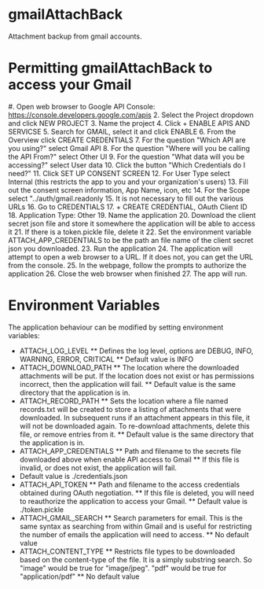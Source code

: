 # gmailAttachBack
Attachment backup from gmail accounts.

# Permitting gmailAttachBack to access your Gmail
#. Open web browser to Google API Console: https://console.developers.google.com/apis
2. Select the Project dropdown and click NEW PROJECT
3. Name the project
4. Click + ENABLE APIS AND SERVICSE
5. Search for GMAIL, select it and click ENABLE
6. From the Overview click CREATE CREDENTIALS
7. For the question "Which API are you using?" select Gmail API
8. For the question "Where will you be calling the API From?" select Other UI
9. For the question "What data will you be accessing?" select User data
10. Click the button "Which Credentials do I need?"
11. Click SET UP CONSENT SCREEN
12. For User Type select Internal (this restricts the app to you and your organization's users)
13. Fill out the consent screen information, App Name, icon, etc
14. For the Scope select "../auth/gmail.readonly
15. It is not necessary to fill out the various URLs
16. Go to CREDENTIALS
17. + CREATE CREDENTIAL, OAuth Client ID
18. Application Type: Other
19. Name the application
20. Download the client secret json file and store it somewhere the application will be able to access it
21. If there is a token.pickle file, delete it
22. Set the environment variable ATTACH_APP_CREDENTIALS to be the path an file name of the client secret json you downloaded.
23. Run the application
24. The application will attempt to open a web browser to a URL. If it does not, you can get the URL from the console.
25. In the webpage, follow the prompts to authorize the application
26. Close the web browser when finished
27. The app will run.

# Environment Variables
The application behaviour can be modified by setting environment variables:
* ATTACH_LOG_LEVEL
** Defines the log level, options are DEBUG, INFO, WARNING, ERROR, CRITICAL
** Default value is INFO
* ATTACH_DOWNLOAD_PATH
** The location where the downloaded attachments will be put. If the location does not exist or has permissions incorrect, then the application will fail.
** Default value is the same directory that the application is in.
* ATTACH_RECORD_PATH
** Sets the location where a file named records.txt will be created to store a listing of attachments that were downloaded. In subsequent runs if an attachment appears in this file, it will not be downloaded again. To re-download attachments, delete this file, or remove entries from it.
** Default value is the same directory that the application is in.
* ATTACH_APP_CREDENTIALS
** Path and filename to the secrets file downloaded above when enable API access to Gmail
** If this file is invalid, or does not exist, the application will fail.
* Default value is ./credentials.json
* ATTACH_API_TOKEN
** Path and filename to the access credentials obtained during OAuth negotiation.
** If this file is deleted, you will need to reauthorize the application to access your Gmail.
** Default value is ./token.pickle
* ATTACH_GMAIL_SEARCH
** Search parameters for email. This is the same syntax as searching from within Gmail and is useful for restricting the number of emails the application will need to access.
** No default value
* ATTACH_CONTENT_TYPE
** Restricts file types to be downloaded based on the content-type of the file. It is a simply substring search. So "image" would be true for "image/jpeg". "pdf" would be true for "application/pdf"
** No default value

